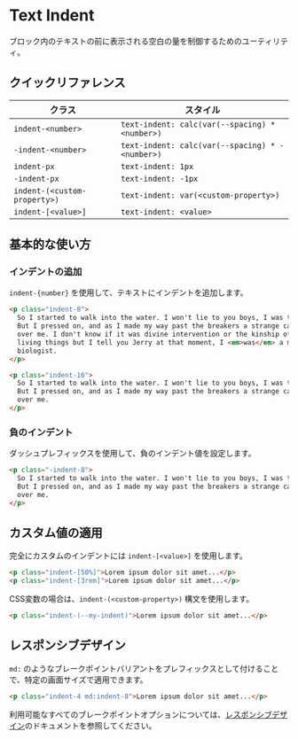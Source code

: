 # Text Indent

ブロック内のテキストの前に表示される空白の量を制御するためのユーティリティ。

## クイックリファレンス

| クラス | スタイル |
|-------|--------|
| `indent-<number>` | `text-indent: calc(var(--spacing) * <number>)` |
| `-indent-<number>` | `text-indent: calc(var(--spacing) * -<number>)` |
| `indent-px` | `text-indent: 1px` |
| `-indent-px` | `text-indent: -1px` |
| `indent-(<custom-property>)` | `text-indent: var(<custom-property>)` |
| `indent-[<value>]` | `text-indent: <value>` |

## 基本的な使い方

### インデントの追加

`indent-{number}` を使用して、テキストにインデントを追加します。

```html
<p class="indent-8">
  So I started to walk into the water. I won't lie to you boys, I was terrified.
  But I pressed on, and as I made my way past the breakers a strange calm came
  over me. I don't know if it was divine intervention or the kinship of all
  living things but I tell you Jerry at that moment, I <em>was</em> a marine
  biologist.
</p>
```

```html
<p class="indent-16">
  So I started to walk into the water. I won't lie to you boys, I was terrified.
  But I pressed on, and as I made my way past the breakers a strange calm came
  over me.
</p>
```

### 負のインデント

ダッシュプレフィックスを使用して、負のインデント値を設定します。

```html
<p class="-indent-8">
  So I started to walk into the water. I won't lie to you boys, I was terrified.
  But I pressed on, and as I made my way past the breakers a strange calm came
  over me.
</p>
```

## カスタム値の適用

完全にカスタムのインデントには `indent-[<value>]` を使用します。

```html
<p class="indent-[50%]">Lorem ipsum dolor sit amet...</p>
<p class="indent-[3rem]">Lorem ipsum dolor sit amet...</p>
```

CSS変数の場合は、`indent-(<custom-property>)` 構文を使用します。

```html
<p class="indent-(--my-indent)">Lorem ipsum dolor sit amet...</p>
```

## レスポンシブデザイン

`md:` のようなブレークポイントバリアントをプレフィックスとして付けることで、特定の画面サイズで適用できます。

```html
<p class="indent-4 md:indent-8">Lorem ipsum dolor sit amet...</p>
```

利用可能なすべてのブレークポイントオプションについては、[レスポンシブデザイン](/docs/responsive-design)のドキュメントを参照してください。

